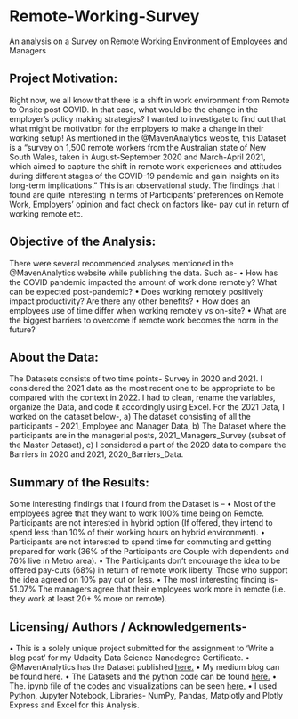 # Remote-Working-Survey
An analysis on a Survey on Remote Working Environment of Employees and Managers


## Project Motivation:
Right now, we all know that there is a shift in work environment from Remote to Onsite post COVID. In that case, what would be the change in the employer’s policy making strategies? I wanted to investigate to find out that what might be motivation for the employers to make a change in their working setup!
As mentioned in the @MavenAnalytics website, this Dataset is a “survey on 1,500 remote workers from the Australian state of New South Wales, taken in August-September 2020 and March-April 2021, which aimed to capture the shift in remote work experiences and attitudes during different stages of the COVID-19 pandemic and gain insights on its long-term implications.”
This is an observational study. The findings that I found are quite interesting in terms of Participants’ preferences on Remote Work, Employers’ opinion and fact check on factors like- pay cut in return of working remote etc.

## Objective of the Analysis:
There were several recommended analyses mentioned in the @MavenAnalytics website while publishing the data. Such as-
•	How has the COVID pandemic impacted the amount of work done remotely? What can be expected post-pandemic?
•	Does working remotely positively impact productivity? Are there any other benefits?
•	How does an employees use of time differ when working remotely vs on-site?
•	What are the biggest barriers to overcome if remote work becomes the norm in the future?

## About the Data:
The Datasets consists of two time points- Survey in 2020 and 2021. I considered the 2021 data as the most recent one to be appropriate to be compared with the context in 2022.
I had to clean, rename the variables, organize the Data, and code it accordingly using Excel.
For the 2021 Data, I worked on the dataset below-,
a) The dataset consisting of all the participants - 2021_Employee and Manager Data,
b) The Dataset where the participants are in the managerial posts, 2021_Managers_Survey (subset of the Master Dataset),
c)  I considered a part of the 2020 data to compare the Barriers in 2020 and 2021, 2020_Barriers_Data.

## Summary of the Results:
Some interesting findings that I found from the Dataset is –
•	Most of the employees agree that they want to work 100% time being on Remote. Participants are not interested in hybrid option (If offered, they intend to spend less than 10% of their working hours on hybrid environment).
•	Participants are not interested to spend time for commuting and getting prepared for work (36% of the Participants are Couple with dependents and 76% live in Metro area).
•	The Participants don’t encourage the idea to be offered pay-cuts (68%) in return of remote work liberty. Those who support the idea agreed on 10% pay cut or less.
•	The most interesting finding is- 51.07% The managers agree that their employees work more in remote (i.e. they work at least 20+ % more on remote).


## Licensing/ Authors / Acknowledgements-
•	This is a solely unique project submitted for the assignment to ‘Write a blog post’ for my Udacity Data Science Nanodegree Certificate.
•	@MavenAnalytics has the Dataset published [here.](https://www.mavenanalytics.io/data-playground)
•	My medium blog can be found here.
•	The Datasets and the python code can be found [here.](https://github.com/myasmin/Remote-Working-Survey.git)
•	The. ipynb file of the codes and visualizations can be seen [here.](https://drive.google.com/file/d/19TQEBYxGH4KjAjCLIISIiydSRs6XUfn3/view?usp=sharing)
•	I used Python, Jupyter Notebook, Libraries- NumPy, Pandas, Matplotly and Plotly Express and Excel for this Analysis.

